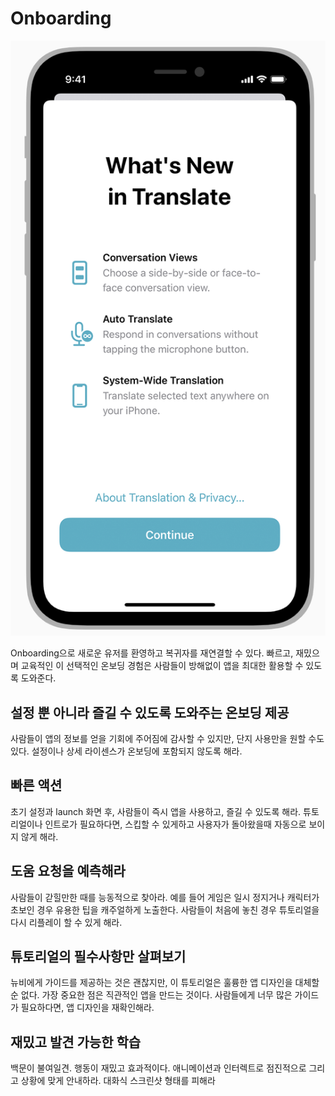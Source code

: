# Onboarding

![image.png](image.png)

Onboarding으로 새로운 유저를 환영하고 복귀자를 재연결할 수 있다. 빠르고, 재밌으며 교육적인 이 선택적인 온보딩 경험은 사람들이 방해없이 앱을 최대한 활용할 수 있도록 도와준다.

## 설정 뿐 아니라 즐길 수 있도록 도와주는 온보딩 제공

사람들이 앱의 정보를 얻을 기회에 주어짐에 감사할 수 있지만, 단지 사용만을 원할 수도 있다. 설정이나 상세 라이센스가 온보딩에 포함되지 않도록 해라.

## 빠른 액션

초기 설정과 launch 화면 후, 사람들이 즉시 앱을 사용하고, 즐길 수 있도록 해라. 튜토리얼이나 인트로가 필요하다면, 스킵할 수 있게하고 사용자가 돌아왔을때 자동으로 보이지 않게 해라.

## 도움 요청을 예측해라

사람들이 갇힐만한 때를 능동적으로 찾아라. 예를 들어 게임은 일시 정지거나 캐릭터가 초보인 경우 유용한 팁을 캐주얼하게 노출한다. 사람들이 처음에 놓친 경우 튜토리얼을 다시 리플레이 할 수 있게 해라.

## 튜토리얼의 필수사항만 살펴보기

뉴비에게 가이드를 제공하는 것은 괜찮지만, 이 튜토리얼은 훌륭한 앱 디자인을 대체할 순 없다. 가장 중요한 점은 직관적인 앱을 만드는 것이다. 사람들에게 너무 많은 가이드가 필요하다면, 앱 디자인을 재확인해라.

## 재밌고 발견 가능한 학습

백문이 불여일견. 행동이 재밌고 효과적이다. 애니메이션과 인터렉트로 점진적으로 그리고 상황에 맞게 안내하라. 대화식 스크린샷 형태를 피해라
